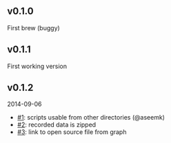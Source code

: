 ## v0.1.0
First brew (buggy)

## v0.1.1
First working version

## v0.1.2
2014-09-06
* [#1](https://github.com/Sage/streamline-flamegraph/pull/1): scripts usable from other directories (@aseemk)
* [#2](https://github.com/Sage/streamline-flamegraph/issues/2): recorded data is zipped
* [#3](https://github.com/Sage/streamline-flamegraph/issues/3): link to open source file from graph
